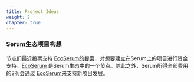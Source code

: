 ```yaml
---
title: Project Ideas
weight: 2
chapter: true
---
```


### Serum生态项目构想

节点们最近投票支持 [EcoSerum的提案](httpshttps://github.com/dr497/serum-academy/tree/master/content://projectserum.com/blog/project-ideas)，对想要建立在Serum上的项目进行资金支持。[EcoSerum](https://www.ecoserum.dev) 是Serum生态中的一个节点。除此之外，Serum所得全部费用的2％会通过 [EcoSerum](https://www.ecoserum.dev)来支持新项目发展。

